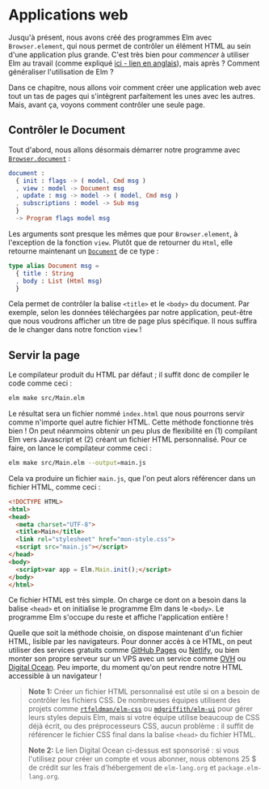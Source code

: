 # Applications web

Jusqu'à présent, nous avons créé des programmes Elm avec `Browser.element`, qui nous permet de contrôler un élément HTML au sein d'une application plus grande. C'est très bien pour _commencer_ à utiliser Elm au travail (comme expliqué [ici - lien en anglais](https://elm-lang.org/blog/how-to-use-elm-at-work)), mais après ? Comment généraliser l'utilisation de Elm ?

Dans ce chapitre, nous allons voir comment créer une application web avec tout un tas de pages qui s'intègrent parfaitement les unes avec les autres. Mais, avant ça, voyons comment contrôler une seule page.

## Contrôler le Document

Tout d'abord, nous allons désormais démarrer notre programme avec [`Browser.document`](https://package.elm-lang.org/packages/elm/browser/latest/Browser#document) :

```elm
document :
  { init : flags -> ( model, Cmd msg )
  , view : model -> Document msg
  , update : msg -> model -> ( model, Cmd msg )
  , subscriptions : model -> Sub msg
  }
  -> Program flags model msg
```

Les arguments sont presque les mêmes que pour `Browser.element`, à l'exception de la fonction `view`. Plutôt que de retourner du `Html`, elle retourne maintenant un [`Document`](https://package.elm-lang.org/packages/elm/browser/latest/Browser#Document) de ce type :

```elm
type alias Document msg =
  { title : String
  , body : List (Html msg)
  }
```

Cela permet de contrôler la balise `<title>` et le `<body>` du document. Par exemple, selon les données téléchargées par notre application, peut-être que nous voudrons afficher un titre de page plus spécifique. Il nous suffira de le changer dans notre fonction `view` !


## Servir la page

Le compilateur produit du HTML par défaut ; il suffit donc de compiler le code comme ceci :

```bash
elm make src/Main.elm
```

Le résultat sera un fichier nommé `index.html` que nous pourrons servir comme n'importe quel autre fichier HTML. Cette méthode fonctionne très bien ! On peut néanmoins obtenir un peu plus de flexibilité en (1) compilant Elm vers Javascript et (2) créant un fichier HTML personnalisé. Pour ce faire, on lance le compilateur comme ceci :

```bash
elm make src/Main.elm --output=main.js
```

Cela va produire un fichier `main.js`, que l'on peut alors référencer dans un fichier HTML, comme ceci :

```html
<!DOCTYPE HTML>
<html>
<head>
  <meta charset="UTF-8">
  <title>Main</title>
  <link rel="stylesheet" href="mon-style.css">
  <script src="main.js"></script>
</head>
<body>
  <script>var app = Elm.Main.init();</script>
</body>
</html>
```

Ce fichier HTML est très simple. On charge ce dont on a besoin dans la balise `<head>` et on initialise le programme Elm dans le `<body>`. Le programme Elm s'occupe du reste et affiche l'application entière !

Quelle que soit la méthode choisie, on dispose maintenant d'un fichier HTML, lisible par les navigateurs. Pour donner accès à ce HTML, on peut utiliser des services gratuits comme [GitHub Pages](https://pages.github.com/) ou [Netlify](https://www.netlify.com/), ou bien monter son propre serveur sur un VPS avec un service comme [OVH](https://www.ovhcloud.com/fr/vps/) ou [Digital Ocean](https://m.do.co/c/c47faa1916d2). Peu importe, du moment qu'on peut rendre notre HTML accessible à un navigateur !

> **Note 1:** Créer un fichier HTML personnalisé est utile si on a besoin de contrôler les fichiers CSS. De nombreuses équipes utilisent des projets comme [`rtfeldman/elm-css`](https://package.elm-lang.org/packages/rtfeldman/elm-css/latest/) ou [`mdgriffith/elm-ui`](https://package.elm-lang.org/packages/mdgriffith/elm-ui/latest/) pour gérer leurs styles depuis Elm, mais si votre équipe utilise beaucoup de CSS déjà écrit, ou des préprocesseurs CSS, aucun problème : il suffit de référencer le fichier CSS final dans la balise `<head>` du fichier HTML.
>
> **Note 2:** Le lien Digital Ocean ci-dessus est sponsorisé : si vous l'utilisez pour créer un compte et vous abonner, nous obtenons 25 $ de crédit sur les frais d'hébergement de `elm-lang.org` et `package.elm-lang.org`.
